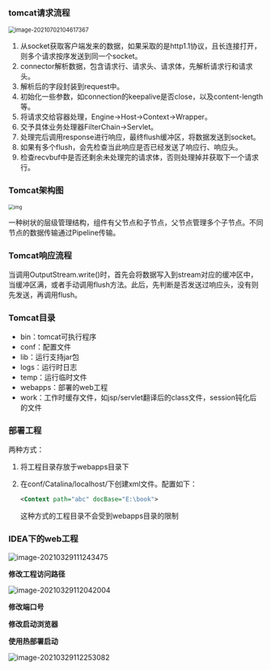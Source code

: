 ### tomcat请求流程

<img src="https://imagebag.oss-cn-chengdu.aliyuncs.com/img/image-20210702104617367.png" alt="image-20210702104617367" style="zoom:80%;" />

1. 从socket获取客户端发来的数据，如果采取的是http1.1协议，且长连接打开，则多个请求按序发送到同一个socket。
2. connector解析数据，包含请求行、请求头、请求体，先解析请求行和请求头。
3. 解析后的字段封装到request中。
4. 初始化一些参数，如connection的keepalive是否close，以及content-length等。
5. 将请求交给容器处理，Engine->Host->Context->Wrapper。
6. 交予具体业务处理器FilterChain->Servlet。
7. 处理完后调用response进行响应，最终flush缓冲区，将数据发送到socket。
8. 如果有多个flush，会先检查当此响应是否已经发送了响应行、响应头。
9. 检查recvbuf中是否还剩余未处理完的请求体，否则处理掉并获取下一个请求行。

### Tomcat架构图

<img src="https://imagebag.oss-cn-chengdu.aliyuncs.com/img/1568877624631-47768292-3817-4c05-9694-f892e4777838.png" alt="img" style="zoom:67%;" />

一种树状的层级管理结构，组件有父节点和子节点，父节点管理多个子节点。不同节点的数据传输通过Pipeline传输。

### Tomcat响应流程

当调用OutputStream.write()时，首先会将数据写入到stream对应的缓冲区中，当缓冲区满，或者手动调用flush方法。此后，先判断是否发送过响应头，没有则先发送，再调用flush。

### Tomcat目录

- bin：tomcat可执行程序
- conf：配置文件
- lib：运行支持jar包
- logs：运行时日志
- temp：运行临时文件
- webapps：部署的web工程
- work：工作时缓存文件，如jsp/servlet翻译后的class文件，session钝化后的文件

### 部署工程

两种方式：

1. 将工程目录存放于webapps目录下

2. 在conf/Catalina/localhost/下创建xml文件。配置如下：

   ```xml
   <Context path="abc" docBase="E:\book">
   ```

   这种方式的工程目录不会受到webapps目录的限制

### IDEA下的web工程

![image-20210329111243475](https://imagebag.oss-cn-chengdu.aliyuncs.com/img/image-20210329111243475.png)

**修改工程访问路径**

![image-20210329112042004](https://imagebag.oss-cn-chengdu.aliyuncs.com/img/image-20210329112042004.png)

**修改端口号**

**修改启动浏览器**

**使用热部署启动**

![image-20210329112253082](https://imagebag.oss-cn-chengdu.aliyuncs.com/img/image-20210329112253082.png)